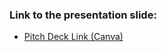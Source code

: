 ### Link to the presentation slide:

- [Pitch Deck Link (Canva)](https://www.canva.com/design/DAGdzxz7Qwc/CHzal3BbewS-cDt4jvCNFg/edit?ui=eyJIIjp7IkEiOnRydWV9fQ)